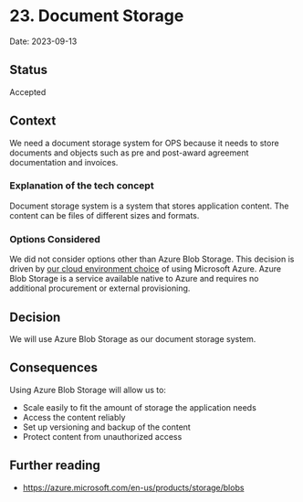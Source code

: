 
# 23. Document Storage

Date: 2023-09-13

## Status

Accepted

## Context

We need a document storage system for OPS because it needs to store documents and objects such as pre and post-award agreement documentation and invoices.

### Explanation of the tech concept
Document storage system is a system that stores application content.  The content can be files of different sizes and formats.

### Options Considered

We did not consider options other than Azure Blob Storage.  This decision is driven by [our cloud environment choice](./022-use-azure.md) of using Microsoft Azure. Azure Blob Storage is a service available native to Azure and requires no additional procurement or external provisioning.


## Decision

We will use Azure Blob Storage as our document storage system.

## Consequences

Using Azure Blob Storage will allow us to:
- Scale easily to fit the amount of storage the application needs
- Access the content reliably
- Set up versioning and backup of the content
- Protect content from unauthorized access

## Further reading

+ https://azure.microsoft.com/en-us/products/storage/blobs
